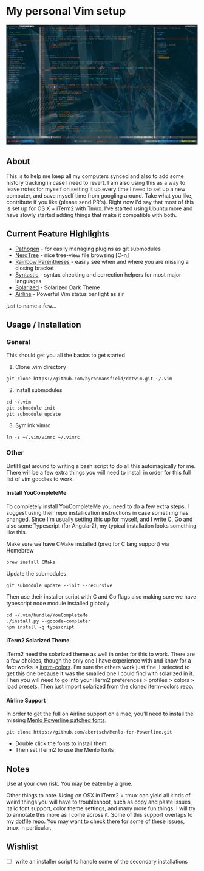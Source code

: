 # My personal Vim setup

![My VIM setup screenshot](screenshot.jpg)

## About

This is to help me keep all my computers synced and also to add some history tracking in case I need to revert. I am also using this as a way to leave notes for myself on setting it up every time I need to set up a new computer, and save myself time from googling around. Take what you like, contribute if you like (please send PR's). Right now I'd say that most of this is set up for OS X + iTerm2 with Tmux. I've started using Ubuntu more and have slowly started adding things that make it compatible with both.

## Current Feature Highlights

* [Pathogen](https://github.com/tpope/vim-pathogen) - for easily managing plugins as git submodules
* [NerdTree](https://github.com/scrooloose/nerdtree) - nice tree-view file browsing [C-n]
* [Rainbow Parentheses](https://github.com/kien/rainbow_parentheses.vim) - easily see when and where you are missing a closing bracket
* [Syntastic](https://github.com/scrooloose/syntastic) - syntax checking and correction helpers for most major languages
* [Solarized](http://ethanschoonover.com/solarized) - Solarized Dark Theme
* [Airline](https://github.com/bling/vim-airline) - Powerful Vim status bar light as air

just to name a few...

## Usage / Installation

### General

This should get you all the basics to get started

1. Clone .vim directory

```shell
git clone https://github.com/byronmansfield/dotvim.git ~/.vim
```

2. Install submodules

```shell
cd ~/.vim
git submodule init
git submodule update
```

3. Symlink vimrc

```shell
ln -s ~/.vim/vimrc ~/.vimrc
```

### Other

Until I get around to writing a bash script to do all this automagically for
me. There will be a few extra things you will need to install in order for this
full list of vim goodies to work.

#### Install YouCompleteMe

To completely install YouCompleteMe you need to do a few extra steps. I suggest
using their repo installication instructions in case something has changed.
Since I'm usually setting this up for myself, and I write C, Go and also some Typescript (for Angular2), my typical installation looks something like this.

Make sure we have CMake installed (preq for C lang support) via Homebrew

```shell
brew install CMake
```

Update the submodules

```shell
git submodule update --init --recursive
```

Then use their installer script with C and Go flags also making sure we have
typescript node module installed globally

```shell
cd ~/.vim/bundle/YouCompleteMe
./install.py --gocode-completer
npm install -g typescript
```

#### iTerm2 Solarized Theme

iTerm2 need the solarized theme as well in order for this to work. There are
a few choices, though the only one I have experience with and know for a fact
works is [iterm-colors](https://github.com/bahlo/iterm-colors). I'm sure the
others work just fine. I selected to get this one because it was the smalled
one I could find with solarized in it. Then you will need to go into your
iTerm2 preferences > profiles > colors > load presets. Then just import
solarized from the cloned iterm-colors repo.

#### Airline Support

In order to get the full on Airline support on a mac, you'll need to install
the missing [Menlo Powerline patched
fonts](https://github.com/abertsch/Menlo-for-Powerline).

```shell
git clone https://github.com/abertsch/Menlo-for-Powerline.git
```
* Double click the fonts to install them.
* Then set iTerm2 to use the Menlo fonts

## Notes

Use at your own risk. You may be eaten by a grue.

Other things to note. Using on OSX in iTerm2 + tmux can yield all kinds of weird things you will have to troubleshoot, such as copy and paste issues, italic font support, color theme settings, and many more fun things. I will try to annotate this more as I come across it. Some of this support overlaps to my [dotfile repo](https://github.com/byronmansfield/dotfiles). You may want to check there for some of these issues, tmux in particular.

## Wishlist

- [ ] write an installer script to handle some of the secondary installations

